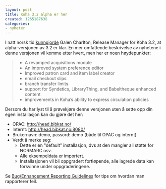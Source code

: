 ```yaml
---
layout: post
title: Koha 3.2 alpha er her
created: 1265187638
categories:
- nyheter
---
```

<p>I natt norsk tid <a href="http://koha-community.org/koha-3-2-alpha-tagged-in-git-alpha-testing-period-begins/">kunngjorde</a> Galen Charlton, Release Manager for Koha 3.2, at alpha-versjonen av 3.2 er klar. En mer omfattende beskrivelse av nyhetene i denne versjonen vil komme etter hvert, men her er noen høydepunkter:</p>
<blockquote>
<ul>
<li>A revamped acquisitions module</li>
<li>An improved system preference editor</li>
<li>Improved patron card and item label creator</li>
<li>email checkout slips</li>
<li>branch transfer limits</li>
<li>support for Syndetics, LibraryThing, and Babeltheque enhanced content</li>
<li>improvements in Koha’s ability to express circulation policies</li>
</ul>
</blockquote>
<p>Dersom du har lyst til å prøvekjøre denne versjonen uten å sette opp din egen installasjon kan du gjøre det her:</p>
<ul>
<li>OPAC: <a href="http://head.bibkat.no/">http://head.bibkat.no/</a></li>
<li>Internt: <a href="http://head.bibkat.no:8080/">http://head.bibkat.no:8080/</a></li>
<li>Brukernavn: demo, passord: demo (både til OPAC og internt)</li>
<li>Verdt å merke seg: 
<ul>
<li>Dette er en "default" installasjon, dvs at den mangler all støtte for NORMARC osv.</li>
<li>Alle eksempeldata er importert.</li>
<li>Installasjonen vil bli oppgradert fortløpende, alle lagrede data kan forsvinne under oppgraderingene.</li>
</ul> 
</li>
</ul>
<p>Se <a href="http://wiki.koha.org/doku.php?id=bugreportingfornewbies">Bug/Enhancement Reporting Guidelines</a> for tips om hvordan man rapporterer feil.</p>
